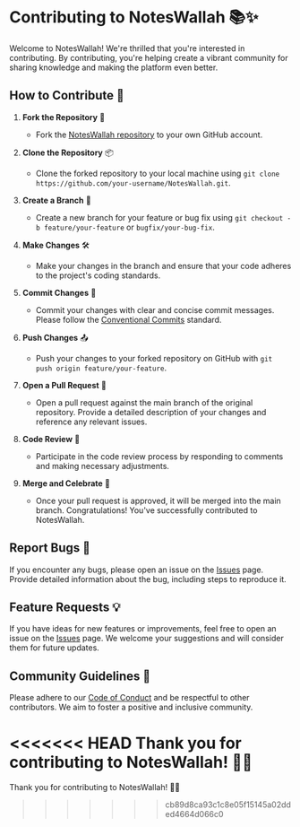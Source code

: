# Contributing to NotesWallah 📚✨

Welcome to NotesWallah! We're thrilled that you're interested in contributing. By contributing, you're helping create a vibrant community for sharing knowledge and making the platform even better.

## How to Contribute 🚀

1. **Fork the Repository** 🍴
   - Fork the [NotesWallah repository](https://github.com/Akash-nath29/NotesWallah) to your own GitHub account.

2. **Clone the Repository** 📦
   - Clone the forked repository to your local machine using `git clone https://github.com/your-username/NotesWallah.git`.

3. **Create a Branch** 🌿
   - Create a new branch for your feature or bug fix using `git checkout -b feature/your-feature` or `bugfix/your-bug-fix`.

4. **Make Changes** 🛠️
   - Make your changes in the branch and ensure that your code adheres to the project's coding standards.

5. **Commit Changes** 💬
   - Commit your changes with clear and concise commit messages. Please follow the [Conventional Commits](https://www.conventionalcommits.org/en/v1.0.0/) standard.

6. **Push Changes** 📤
   - Push your changes to your forked repository on GitHub with `git push origin feature/your-feature`.

7. **Open a Pull Request** 🎉
   - Open a pull request against the main branch of the original repository. Provide a detailed description of your changes and reference any relevant issues.

8. **Code Review** 👀
   - Participate in the code review process by responding to comments and making necessary adjustments.

9. **Merge and Celebrate** 🎊
   - Once your pull request is approved, it will be merged into the main branch. Congratulations! You've successfully contributed to NotesWallah.

## Report Bugs 🐛

If you encounter any bugs, please open an issue on the [Issues](https://github.com/Akash-nath29/NotesWallah/issues) page. Provide detailed information about the bug, including steps to reproduce it.

## Feature Requests 💡

If you have ideas for new features or improvements, feel free to open an issue on the [Issues](https://github.com/Akash-nath29/NotesWallah/issues) page. We welcome your suggestions and will consider them for future updates.

## Community Guidelines 🤝

Please adhere to our [Code of Conduct](CODE_OF_CONDUCT.md) and be respectful to other contributors. We aim to foster a positive and inclusive community.

<<<<<<< HEAD
Thank you for contributing to NotesWallah! 🙌✨
=======
Thank you for contributing to NotesWallah! 🙌✨
>>>>>>> cb89d8ca93c1c8e05f15145a02dded4664d066c0
